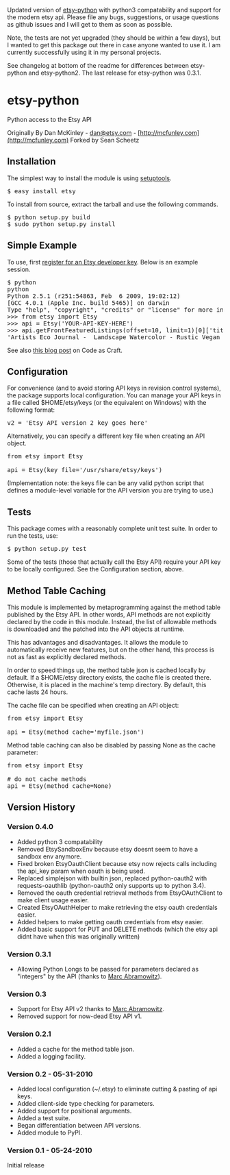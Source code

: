 Updated version of [etsy-python](https://github.com/mcfunley/etsy-python) with python3 compatability and support for
the modern etsy api. Please file any bugs, suggestions, or usage questions as github issues and I will get to them
as soon as possible.

Note, the tests are not yet upgraded (they should be within a few days), but I wanted to get this package out there
in case anyone wanted to use it. I am currently successfully using it in my personal projects.

See changelog at bottom of the readme for differences between etsy-python and etsy-python2. The last release
for etsy-python was 0.3.1.

# etsy-python
Python access to the Etsy API

Originally By Dan McKinley - dan@etsy.com - [http://mcfunley.com](http://mcfunley.com)
Forked by Sean Scheetz

## Installation

The simplest way to install the module is using 
[setuptools](http://pypi.python.org/pypi/setuptools).

<pre>
$ easy_install etsy
</pre>

To install from source, extract the tarball and use the following commands.

<pre>
$ python setup.py build
$ sudo python setup.py install
</pre>

## Simple Example

To use, first [register for an Etsy developer key](http://developer.etsy.com/).
Below is an example session. 

<pre>
$ python
python
Python 2.5.1 (r251:54863, Feb  6 2009, 19:02:12) 
[GCC 4.0.1 (Apple Inc. build 5465)] on darwin
Type "help", "copyright", "credits" or "license" for more information.
>>> from etsy import Etsy
>>> api = Etsy('YOUR-API-KEY-HERE')
>>> api.getFrontFeaturedListings(offset=10, limit=1)[0]['title']
'Artists Eco Journal -  Landscape Watercolor - Rustic Vegan Hemp and Recycled Rubber'
</pre>


See also [this blog post](http://codeascraft.etsy.com/2010/04/22/announcing-etsys-new-api/)
on Code as Craft.


## Configuration

For convenience (and to avoid storing API keys in revision control
systems), the package supports local configuration. You can manage
your API keys in a file called $HOME/etsy/keys (or the equivalent on
Windows) with the following format:

<pre>
v2 = 'Etsy API version 2 key goes here'
</pre>

Alternatively, you can specify a different key file when creating an API object.

<pre>
from etsy import Etsy

api = Etsy(key_file='/usr/share/etsy/keys')
</pre>

(Implementation note: the keys file can be any valid python script that defines
a module-level variable for the API version you are trying to use.)

## Tests

This package comes with a reasonably complete unit test suite. In order to run
the tests, use:

<pre>
$ python setup.py test
</pre>

Some of the tests (those that actually call the Etsy API) require your API key
to be locally configured. See the Configuration section, above.


## Method Table Caching

This module is implemented by metaprogramming against the method table published
by the Etsy API. In other words, API methods are not explicitly declared by the
code in this module. Instead, the list of allowable methods is downloaded and 
the patched into the API objects at runtime.

This has advantages and disadvantages. It allows the module to automatically 
receive new features, but on the other hand, this process is not as fast as 
explicitly declared methods. 

In order to speed things up, the method table json is cached locally by default.
If a $HOME/etsy directory exists, the cache file is created there. Otherwise, it 
is placed in the machine's temp directory. By default, this cache lasts 24 hours.

The cache file can be specified when creating an API object:

<pre>
from etsy import Etsy

api = Etsy(method_cache='myfile.json')
</pre>

Method table caching can also be disabled by passing None as the cache parameter:

<pre>
from etsy import Etsy

# do not cache methods
api = Etsy(method_cache=None)
</pre>


## Version History

### Version 0.4.0
- Added python 3 compatability
- Removed EtsySandboxEnv because etsy doesnt seem to have a sandbox env anymore.
- Fixed broken EtsyOauthClient because etsy now rejects calls including the api_key param when oauth is being used.
- Replaced simplejson with builtin json, replaced python-oauth2 with requests-oauthlib (python-oauth2 only supports up to python 3.4).
- Removed the oauth credential retrieval methods from EtsyOAuthClient to make client usage easier.
- Created EtsyOAuthHelper to make retrieving the etsy oauth credentials easier.
- Added helpers to make getting oauth credentials from etsy easier.
- Added basic support for PUT and DELETE methods (which the etsy api didnt have when this was originally written)

### Version 0.3.1
* Allowing Python Longs to be passed for parameters declared as "integers" by the API 
  (thanks to [Marc Abramowitz](http://marc-abramowitz.com)). 


### Version 0.3 
* Support for Etsy API v2 thanks to [Marc Abramowitz](http://marc-abramowitz.com). 
* Removed support for now-dead Etsy API v1. 


### Version 0.2.1 
* Added a cache for the method table json.
* Added a logging facility.


### Version 0.2 - 05-31-2010
* Added local configuration (~/.etsy) to eliminate cutting & pasting of api keys.
* Added client-side type checking for parameters.
* Added support for positional arguments.
* Added a test suite.
* Began differentiation between API versions.
* Added module to PyPI. 

### Version 0.1 - 05-24-2010 
Initial release